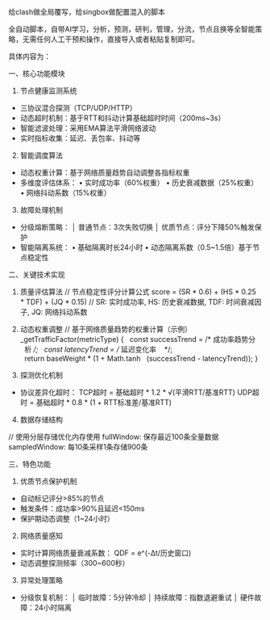 给clash做全局覆写，给singbox做配置混入的脚本

全自动脚本，自带AI学习，分析，预测，研判，管理，分流，节点且换等全智能策略，无需任何人工干预和操作，直接导入或者粘贴复制即可。

具体内容为：

一、核心功能模块

1. 节点健康监测系统
- 三协议混合探测（TCP/UDP/HTTP）
- 动态超时机制：基于RTT和抖动计算基础超时时间（200ms~3s）
- 智能滤波处理：采用EMA算法平滑网络波动
- 实时指标收集：延迟、丢包率、抖动等
2. 智能调度算法
- 动态权重计算：基于网络质量趋势自动调整各指标权重
- 多维度评估体系：
  • 实时成功率（60%权重）
  • 历史衰减数据（25%权重）
  • 网络抖动系数（15%权重）
3. 故障处理机制
- 分级熔断策略：
  │ 普通节点：3次失败切换
  │ 优质节点：评分下降50%触发保护
- 智能隔离系统：
  • 基础隔离时长24小时
  • 动态隔离系数（0.5~1.5倍）基于节点稳定性
  
二、关键技术实现

1. 质量评估算法
// 节点稳定性评分计算公式
score = (SR * 0.6) + (HS * 0.25 * TDF) + (JQ * 0.15) 
// SR: 实时成功率, HS: 历史衰减数据, TDF: 时间衰减因子, JQ: 网络抖动系数

2. 动态权重调整
// 基于网络质量趋势的权重计算（示例）
_getTrafficFactor(metricType) {
  const successTrend = /* 成功率趋势分
  析 */;
  const latencyTrend = /* 延迟变化率 
  */;
  return baseWeight * (1 + Math.tanh
  (successTrend - latencyTrend));
}

3. 探测优化机制
- 协议差异化超时：
  TCP超时 = 基础超时 * 1.2 * √(平滑RTT/基准RTT)
  UDP超时 = 基础超时 * 0.8 * (1 + RTT标准差/基准RTT)

4. 数据存储结构

// 使用分层存储优化内存使用
fullWindow: 保存最近100条全量数据
sampledWindow: 每10条采样1条存储900条

三、特色功能

1. 优质节点保护机制
- 自动标记评分>85%的节点
- 触发条件：成功率>90%且延迟<150ms
- 保护期动态调整（1~24小时）
2. 网络质量感知
- 实时计算网络质量衰减系数：
  QDF = e^(-Δt/历史窗口)
- 动态调整探测频率（300~600秒）
3. 异常处理策略
- 分级恢复机制：
  │ 临时故障：5分钟冷却
  │ 持续故障：指数退避重试
  │ 硬件故障：24小时隔离

